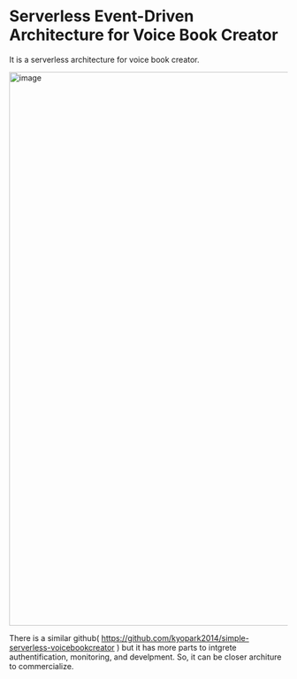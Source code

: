 # Serverless Event-Driven Architecture for Voice Book Creator
It is a serverless architecture for voice book creator.

<img width="1002" alt="image" src="https://user-images.githubusercontent.com/52392004/154867592-6eb4ae6a-22d1-4ccf-b3d0-7bfe2c6bb606.png">

There is a similar github( https://github.com/kyopark2014/simple-serverless-voicebookcreator ) but it has more parts to intgrete authentification, monitoring, and develpment. So, it can be closer architure to commercialize.

